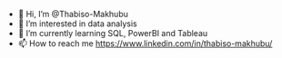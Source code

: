 - 👋 Hi, I’m @Thabiso-Makhubu
- 👀 I’m interested in data analysis
- 🌱 I’m currently learning SQL, PowerBI and Tableau
- 📫 How to reach me https://www.linkedin.com/in/thabiso-makhubu/

<!---
Thabiso-Makhubu/Thabiso-Makhubu is a ✨ special ✨ repository because its `README.md` (this file) appears on your GitHub profile.
You can click the Preview link to take a look at your changes.
--->
